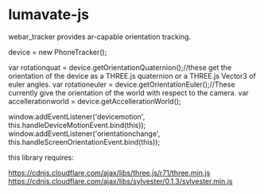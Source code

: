# lumavate-js


webar_tracker provides ar-capable orientation tracking.


device = new PhoneTracker();

var rotationquat = device.getOrientationQuaternion();//these get the orientation of the device as a THREE.js quaternion or a THREE.js Vector3 of euler angles.
var rotationeuler = device.getOrientationEuler();//These currently give the orientation of the world with respect to the camera.
var accellerationworld = device.getAccellerationWorld();


window.addEventListener('devicemotion', this.handleDeviceMotionEvent.bind(this));
window.addEventListener('orientationchange', this.handleScreenOrientationEvent.bind(this));

this library requires:

https://cdnjs.cloudflare.com/ajax/libs/three.js/r71/three.min.js
https://cdnjs.cloudflare.com/ajax/libs/sylvester/0.1.3/sylvester.min.js




